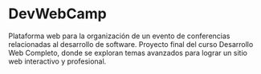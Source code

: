 # DevWebCamp
Plataforma web para la organización de un evento de conferencias relacionadas al desarrollo de software. Proyecto final del curso Desarrollo Web Completo, donde se exploran temas avanzados para lograr un sitio web interactivo y profesional.
